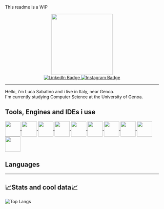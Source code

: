 <p>This readme is a WIP</p>

<div id="header" align="center">
  <img src="https://media.giphy.com/media/yIomjPheQvvbiF9v7A/giphy.gif" width="200"/>
</div>
<div id="badges" align="center">
  <a href="https://www.linkedin.com/in/luca-sabatino-7984a614a/">
  <img src="https://img.shields.io/badge/LinkedIn-blue?style=for-the-badge&logo=linkedin&logoColor=white" alt="LinkedIn Badge"/>
  </a>
  <a href="https://www.instagram.com/lucapiccolosabato/">
  <img src="https://img.shields.io/badge/Instagram-red?style=for-the-badge&logo=instagram&logoColor=white" alt="Instagram Badge"/>
  </a><br>
  <img src="https://komarev.com/ghpvc/?username=Sabaz23&style=flat-square&color=blue" alt=""/>
</div>

---
<p>
  Hello, i'm Luca Sabatino and i live in Italy, near Genoa.<br>
  I'm currently studying Computer Science at the University of Genoa.
</p>

<h2>Tools, Engines and IDEs i use</h2>
<a href="https://code.visualstudio.com/">
  <img align="center" src="https://upload.wikimedia.org/wikipedia/commons/thumb/9/9a/Visual_Studio_Code_1.35_icon.svg/768px-Visual_Studio_Code_1.35_icon.svg.png" width="50"/>
</a>
<a href="https://visualstudio.microsoft.com/it/">
  <img align="center" src="https://upload.wikimedia.org/wikipedia/commons/thumb/2/2c/Visual_Studio_Icon_2022.svg/640px-Visual_Studio_Icon_2022.svg.png" width="50"/>
</a>
<a href="https://git-scm.com/">
  <img align="center" src="https://git-scm.com/images/logos/downloads/Git-Icon-1788C.png" width="50"/>
</a>
<a href="https://www.postgresql.org/">
  <img align="center" src="https://upload.wikimedia.org/wikipedia/commons/2/29/Postgresql_elephant.svg" width="50"/>
</a>
<a href="https://www.docker.com/">
  <img align="center" src="https://www.docker.com/wp-content/uploads/2022/03/vertical-logo-monochromatic.png" width="50"/>
</a>
</a>
<a href="https://developer.android.com/studio">
  <img align="center" src="https://upload.wikimedia.org/wikipedia/commons/9/95/Android_Studio_Icon_3.6.svg" width="50"/>
</a>
<a href="https://www.jetbrains.com/idea/">
  <img align="center" src="https://upload.wikimedia.org/wikipedia/commons/9/9c/IntelliJ_IDEA_Icon.svg" width="50"/>
</a>
<a href="https://unity.com/">
  <img align="center" src="https://cdn-icons-png.flaticon.com/512/5969/5969346.png" width="50"/>
</a>
<a href="https://maven.apache.org/">
  <img align="center" src="https://images.velog.io/images/pllap/post/9cefd5dd-bd0c-4382-aa25-6751e1cc9cec/file_type_maven_icon_130397.png" width="50"/>
</a>
<a href="https://angular.io/">
  <img align="center" src="https://upload.wikimedia.org/wikipedia/commons/c/cf/Angular_full_color_logo.svg" width="50"/>
</a>

<h2>Languages</h2>


---
<h2>📈Stats and cool data📈</h2>

![Top Langs](https://github-readme-stats.vercel.app/api/top-langs/?username=Sabaz23&layout=compact)
